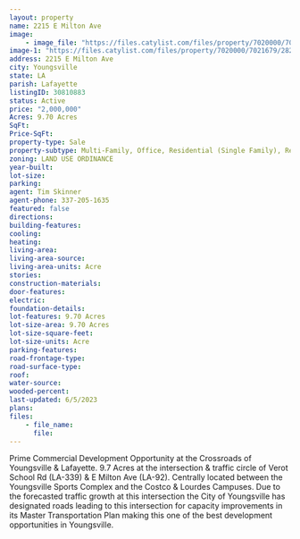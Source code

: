 ```yaml
---
layout: property
name: 2215 E Milton Ave
image:
    - image_file: "https://files.catylist.com/files/property/7020000/7021679/27809172_Cover_Picture_.jpg"
image-1: "https://files.catylist.com/files/property/7020000/7021679/28217658_Screenshot_2023_06_05_at_2.47.17_PM.png"
address: 2215 E Milton Ave
city: Youngsville
state: LA
parish: Lafayette
listingID: 30810883
status: Active
price: "2,000,000"
Acres: 9.70 Acres
SqFt:
Price-SqFt:
property-type: Sale
property-subtype: Multi-Family, Office, Residential (Single Family), Retail
zoning: LAND USE ORDINANCE
year-built:
lot-size:
parking:
agent: Tim Skinner
agent-phone: 337-205-1635
featured: false
directions:
building-features:
cooling:
heating:
living-area:
living-area-source:
living-area-units: Acre
stories:
construction-materials:
door-features:
electric:
foundation-details:
lot-features: 9.70 Acres
lot-size-area: 9.70 Acres
lot-size-square-feet:
lot-size-units: Acre
parking-features:
road-frontage-type:
road-surface-type:
roof:
water-source:
wooded-percent:
last-updated: 6/5/2023
plans:
files:
    - file_name:
      file:
---
```

Prime Commercial Development Opportunity at the Crossroads of Youngsville &amp; Lafayette. 9.7 Acres at the intersection &amp; traffic circle of Verot School Rd (LA-339) &amp; E Milton Ave (LA-92). Centrally located between the Youngsville Sports Complex and the Costco &amp; Lourdes Campuses. Due to the forecasted traffic growth at this intersection the City of Youngsville has designated roads leading to this intersection for capacity improvements in its Master Transportation Plan making this one of the best development opportunities in Youngsville.
